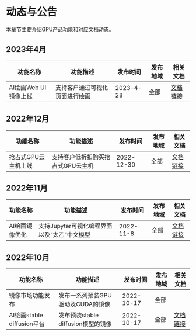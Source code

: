 # 动态与公告
 本章节主要介绍GPU产品功能和对应文档动态。
 
## 2023年4月
| 功能名称 | 功能描述  | 发布时间 | 发布地域 | 相关文档 | 
| -------------- | ---------- | --------- | ---------- | ---------- | 
| AI绘画Web UI镜像上线 | 支持客户通过可视化页面进行绘画 | 2023-4-28 | 全部 | [文档链接](gpu/practice/stable_diffusion_webui) | 



## 2022年12月
| 功能名称 | 功能描述  | 发布时间 | 发布地域 | 相关文档 | 
| -------------- | ---------- | --------- | ---------- | ---------- | 
| 抢占式GPU云主机上线 | 支持客户低折扣购买抢占式GPU云主机 | 2022-12-30 | 全部 | [文档链接](gpu/Spotinstance_gpu) | 
 
 
 ## 2022年11月
| 功能名称 | 功能描述  | 发布时间 | 发布地域 | 相关文档 | 
| -------------- | ---------- | --------- | ---------- | ---------- | 
| AI绘画镜像优化 | 支持Jupyter可视化编程界面以及“太乙”中文模型 | 2022-11-8 | 全部 | [文档链接](gpu/practice/stable_diffusion) | 

## 2022年10月
| 功能名称 | 功能描述  | 发布时间 | 发布地域 | 相关文档 | 
| -------------- | ---------- | --------- | ---------- | ---------- | 
| 镜像市场功能发布 | 发布一系列预装GPU驱动及CUDA的镜像 | 2022-10-17 | 全部 |  |
| AI绘画stable diffusion平台 | 发布预装stable diffusion模型的镜像 | 2022-10-17 | 全部 | [文档链接](gpu/practice/stable_diffusion) | 

